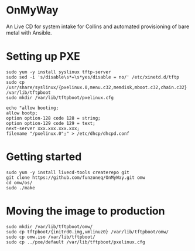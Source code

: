 OnMyWay
=======

An Live CD for system intake for Collins and automated provisioning of bare metal with Ansible.

# Setting up PXE
    sudo yum -y install syslinux tftp-server
    sudo sed -i 's/disable\s*=\s*yes/disable = no/' /etc/xinetd.d/tftp
    sudo cp /usr/share/syslinux/{pxelinux.0,menu.c32,memdisk,mboot.c32,chain.c32} /var/lib/tftpboot
    sudo mkdir /var/lib/tftpboot/pxelinux.cfg

    echo "allow booting;
    allow bootp;
    option option-128 code 128 = string;
    option option-129 code 129 = text;
    next-server xxx.xxx.xxx.xxx; 
    filename "/pxelinux.0";" > /etc/dhcp/dhcpd.conf

# Getting started
    sudo yum -y install livecd-tools createrepo git
    git clone https://github.com/funzoneq/OnMyWay.git omw
    cd omw/os/
    sudo ./make

# Moving the image to production
    sudo mkdir /var/lib/tftpboot/omw/
    sudo cp tftpboot/{initrd0.img,vmlinuz0} /var/lib/tftpboot/omw/
    sudo cp omw.iso /var/lib/tftpboot/
    sudo cp ../pxe/default /var/lib/tftpboot/pxelinux.cfg
